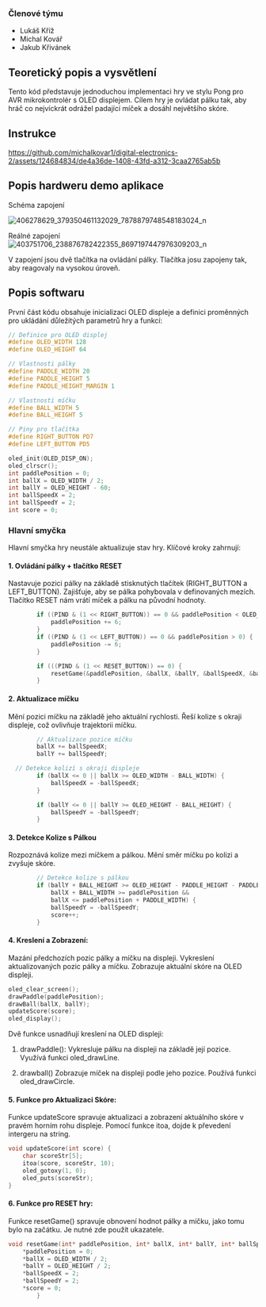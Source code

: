 ### Členové týmu

* Lukáš Kříž 
* Michal Kovář
* Jakub Křivánek

## Teoretický popis a vysvětlení

Tento kód představuje jednoduchou implementaci hry ve stylu Pong pro AVR mikrokontrolér s OLED displejem. Cílem hry je ovládat pálku tak, aby hráč co nejvíckrát odrážel padající míček a dosáhl největšího skóre.

## Instrukce
https://github.com/michalkovar1/digital-electronics-2/assets/124684834/de4a36de-1408-43fd-a312-3caa2765ab5b

## Popis hardweru demo aplikace
Schéma zapojení

![406278629_379350461132029_7878879748548183024_n](https://github.com/michalkovar1/digital-electronics-2/assets/124684834/bca8e501-57d1-4cd7-81e8-d39ac0fdf56e)


Reálné zapojení
![403751706_238876782422355_8697197447976309203_n](https://github.com/michalkovar1/digital-electronics-2/assets/124684834/9ac14f76-219f-4626-9c58-d8497a857fa3)

V zapojení jsou dvě tlačítka na ovládání pálky. Tlačítka josu zapojeny tak, aby reagovaly na vysokou úroveň. 
## Popis softwaru

První část kódu obsahuje inicializaci OLED displeje a definici proměnných pro ukládání důležitých parametrů hry a funkcí:

```c
// Definice pro OLED displej
#define OLED_WIDTH 128
#define OLED_HEIGHT 64

// Vlastnosti pálky
#define PADDLE_WIDTH 20
#define PADDLE_HEIGHT 5
#define PADDLE_HEIGHT_MARGIN 1

// Vlastnosti míčku
#define BALL_WIDTH 5
#define BALL_HEIGHT 5

// Piny pro tlačítka
#define RIGHT_BUTTON PD7
#define LEFT_BUTTON PD5

oled_init(OLED_DISP_ON);
oled_clrscr();
int paddlePosition = 0;
int ballX = OLED_WIDTH / 2;
int ballY = OLED_HEIGHT - 60;
int ballSpeedX = 2;
int ballSpeedY = 2;
int score = 0;
```

### Hlavní smyčka
Hlavní smyčka hry neustále aktualizuje stav hry. Klíčové kroky zahrnují:

#### 1. Ovládání pálky + tlačítko RESET 
Nastavuje pozici pálky na základě stisknutých tlačítek (RIGHT_BUTTON a LEFT_BUTTON).
Zajišťuje, aby se pálka pohybovala v definovaných mezích.
Tlačítko RESET nám vrátí míček a pálku na původní hodnoty.

```c
        if ((PIND & (1 << RIGHT_BUTTON)) == 0 && paddlePosition < OLED_WIDTH - PADDLE_WIDTH) {
            paddlePosition += 6;
        }
        if ((PIND & (1 << LEFT_BUTTON)) == 0 && paddlePosition > 0) {
            paddlePosition -= 6;
        }

        if (((PIND & (1 << RESET_BUTTON)) == 0) {
            resetGame(&paddlePosition, &ballX, &ballY, &ballSpeedX, &ballSpeedY, &score);
        }
```

#### 2. Aktualizace míčku 
Mění pozici míčku na základě jeho aktuální rychlosti.
Řeší kolize s okraji displeje, což ovlivňuje trajektorii míčku.
```c
        // Aktualizace pozice míčku
        ballX += ballSpeedX;
        ballY += ballSpeedY;

  // Detekce kolizí s okraji displeje
        if (ballX <= 0 || ballX >= OLED_WIDTH - BALL_WIDTH) {
            ballSpeedX = -ballSpeedX;
        }

        if (ballY <= 0 || ballY >= OLED_HEIGHT - BALL_HEIGHT) {
            ballSpeedY = -ballSpeedY;
        }
```

#### 3. Detekce Kolize s Pálkou 
Rozpoznává kolize mezi míčkem a pálkou.
Mění směr míčku po kolizi a zvyšuje skóre.

```c
        // Detekce kolize s pálkou
        if (ballY + BALL_HEIGHT >= OLED_HEIGHT - PADDLE_HEIGHT - PADDLE_HEIGHT_MARGIN &&
            ballX + BALL_WIDTH >= paddlePosition &&
            ballX <= paddlePosition + PADDLE_WIDTH) {
            ballSpeedY = -ballSpeedY;
            score++;
        }

```

#### 4. Kreslení a Zobrazení: 
Mazání předchozích pozic pálky a míčku na displeji.
Vykreslení aktualizovaných pozic pálky a míčku.
Zobrazuje aktuální skóre na OLED displeji.

```c
oled_clear_screen();
drawPaddle(paddlePosition);
drawBall(ballX, ballY);
updateScore(score);
oled_display();
```

Dvě funkce usnadňují kreslení na OLED displeji:
1. drawPaddle():
Vykresluje pálku na displeji na základě její pozice.
Využívá funkci oled_drawLine.

2. drawball()
Zobrazuje míček na displeji podle jeho pozice.
Používá funkci oled_drawCircle.

#### 5. Funkce pro Aktualizaci Skóre:
Funkce updateScore spravuje aktualizaci a zobrazení aktuálního skóre v pravém horním rohu displeje. Pomocí funkce itoa, dojde k převedení intergeru na string.

```c
void updateScore(int score) {
    char scoreStr[5];  
    itoa(score, scoreStr, 10);
    oled_gotoxy(1, 0);
    oled_puts(scoreStr);
}
```

#### 6. Funkce pro RESET hry:
Funkce resetGame() spravuje obnovení hodnot pálky a míčku, jako tomu bylo na začátku. Je nutné zde použít ukazatele. 
```c
void resetGame(int* paddlePosition, int* ballX, int* ballY, int* ballSpeedX, int* ballSpeedY, int* score) {    
    *paddlePosition = 0;
    *ballX = OLED_WIDTH / 2;  
    *ballY = OLED_HEIGHT / 2;  
    *ballSpeedX = 2;  
    *ballSpeedY = 2;  
    *score = 0;
        }
```
